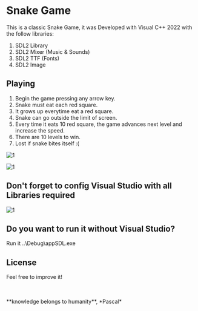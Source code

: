 # Snake Game  

This is a classic Snake Game, it was Developed with Visual C++ 2022 with the follow libraries:

1. SDL2 Library
1. SDL2 Mixer (Music & Sounds)
1. SDL2 TTF (Fonts)
1. SDL2 Image  
 
## Playing
1. Begin the game pressing any arrow key.
1. Snake must eat each red square.
1. It grows up everytime eat a red square.
1. Snake can go outside the limit of screen.
1. Every time it eats 10 red square, the game advances next level and increase the speed.    
1. There are 10 levels to win.
1. Lost if snake bites itself :(


![1](https://user-images.githubusercontent.com/43474323/213252871-9b1af239-3c0d-42e6-a5bd-7c32aff91d90.png)


![1](https://user-images.githubusercontent.com/43474323/213252955-7d2550d2-24c5-4cc9-bc2c-5bd63d3d1f08.png)

## Don't forget to config Visual Studio with all Libraries required

![1](https://user-images.githubusercontent.com/43474323/213341903-8ee93008-28b5-4e43-9410-44c189dba87c.png)

## Do you want to run it without Visual Studio?

Run it ..\Debug\appSDL.exe

## License
Feel free to improve it!

<BR>
<BR>
**knowledge belongs to humanity**, *Pascal*
